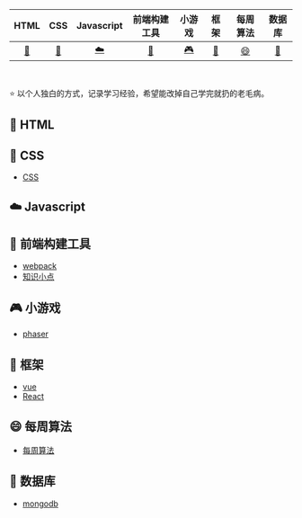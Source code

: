 |         HTML         |                CSS                |          Javascript          |           前端构建工具           |               小游戏               |           框架           |           每周算法           |           数据库          |
| :------------------: | :-------------------------------: | :--------------------------: | :------------------------------: | :--------------------------------: | :----------------------: | :----------------------: | :----------------------: |
| [:memo:](#memo-HTML) | [:floppy_disk:](#floppy_disk-CSS) | [:cloud:](#cloud-Javascript) | [:wrench:](#wrench-前端构建工具) | [:video_game:](#video_game-小游戏) | [:hammer:](#hammer-框架) | [:smile:](#smile-每周算法) | [:briefcase:](#briefcase-数据库) |

<br>

⭐️ 以个人独白的方式，记录学习经验，希望能改掉自己学完就扔的老毛病。

## :memo: HTML

## :floppy_disk: CSS

- [CSS](./src/css)

## :cloud: Javascript

## :wrench: 前端构建工具

- [webpack](./src/builds-tools/webpack)
- [知识小点](./src/builds-tools/dot)

## :video_game: 小游戏

- [phaser](./src/h5-game/phaser)

## :hammer: 框架

- [vue](./src/vue)
- [React](./src/React)

## :smile: 每周算法

- [每周算法](./src/arithmetic)

## :briefcase: 数据库

- [mongodb](./src/data-base/mongodb)
